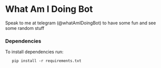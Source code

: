 # What Am I Doing Bot

Speak to me at telegram (@whatAmIDoingBot) to have some fun and see some random stuff

### Dependencies
 To install dependencies run:
 ```
	pip install -r requirements.txt
```

